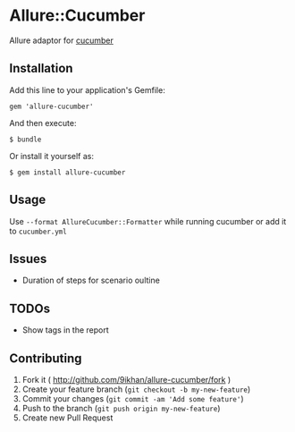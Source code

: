 # Allure::Cucumber

Allure adaptor for [cucumber](http://cukes.info/)

## Installation

Add this line to your application's Gemfile:

    gem 'allure-cucumber'

And then execute:

    $ bundle

Or install it yourself as:

    $ gem install allure-cucumber

## Usage

Use `--format AllureCucumber::Formatter` while running cucumber or add it to `cucumber.yml`

## Issues

- Duration of steps for scenario oultine

## TODOs

- Show tags in the report

## Contributing

1. Fork it ( http://github.com/9ikhan/allure-cucumber/fork )
2. Create your feature branch (`git checkout -b my-new-feature`)
3. Commit your changes (`git commit -am 'Add some feature'`)
4. Push to the branch (`git push origin my-new-feature`)
5. Create new Pull Request
